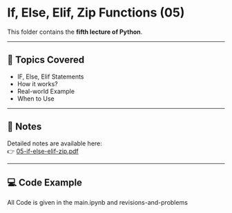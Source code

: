 # If, Else, Elif, Zip Functions (05)

This folder contains the **fifth lecture of Python**.

---

## 📘 Topics Covered
- IF, Else, Elif Statements
- How it works?
- Real-world Example
- When to Use  

---

## 📄 Notes
Detailed notes are available here:  
👉 [05-if-else-elif-zip.pdf](./05-if-else-elif_zip.pdf)

---

## 💻 Code Example
All Code is given in the main.ipynb and revisions-and-problems



